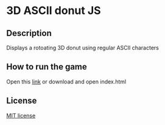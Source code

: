 # 3D ASCII donut JS
## Description
Displays a rotoating 3D donut using regular ASCII characters
## How to run the game
Open this [link](https://raw.githubusercontent.com/surenenfiajyan/files/main/GuessColor.apk) or download and open index.html
## License
[MIT license](https://github.com/surenenfiajyan/3d-asii-donut-js/blob/main/LICENSE)
